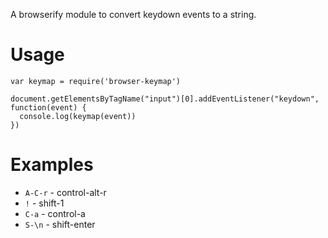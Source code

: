 A browserify module to convert keydown events to a string.

# Usage

    var keymap = require('browser-keymap')

    document.getElementsByTagName("input")[0].addEventListener("keydown", function(event) {
      console.log(keymap(event))
    })

# Examples

  * `A-C-r` - control-alt-r
  * `!`     - shift-1
  * `C-a`   - control-a
  * `S-\n`  - shift-enter

